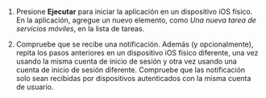 
1. Presione **Ejecutar** para iniciar la aplicación en un dispositivo iOS físico. En la aplicación, agregue un nuevo elemento, como _Una nueva tarea de servicios móviles_, en la lista de tareas.

2. Compruebe que se recibe una notificación. Además (y opcionalmente), repita los pasos anteriores en un dispositivo iOS físico diferente, una vez usando la misma cuenta de inicio de sesión y otra vez usando una cuenta de inicio de sesión diferente. Compruebe que las notificación solo sean recibidas por dispositivos autenticados con la misma cuenta de usuario.

<!---HONumber=Oct15_HO3-->